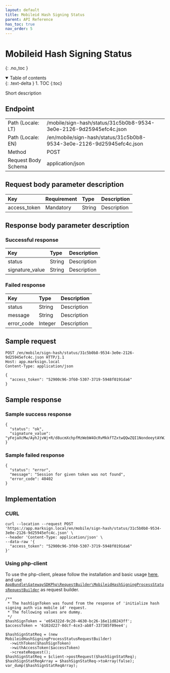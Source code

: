 ```yaml
---
layout: default
title: Mobileid Hash Signing Status
parent: API Reference
has_toc: true
nav_order: 5
---
```


# Mobileid Hash Signing Status
{: .no_toc }

<details open markdown="block">
  <summary>
    Table of contents
  </summary>
  {: .text-delta }
1. TOC
{:toc}
</details>

Short description

## Endpoint

<table>
  <tbody>
    <tr>
      <td>Path (Locale: LT)</td>
      <td>/mobile/sign-hash/status/31c5b0b8-9534-3e0e-2126-9d25945efc4c.json</td>
    </tr>
    <tr>
      <td>Path (Locale: EN)</td>
      <td>/en/mobile/sign-hash/status/31c5b0b8-9534-3e0e-2126-9d25945efc4c.json</td>
    </tr>
    <tr>
      <td>Method</td>
      <td>POST</td>
    </tr>
    <tr>
      <td>Request Body Schema</td>
      <td>application/json</td>
    </tr>
  </tbody>
</table>

## Request body parameter description

| Key | Requirement | Type | Description |
| :--- | :--- | :--- | :--- |
| access_token | Mandatory | String | Description |



## Response body parameter description

### Successful response

| Key | Type | Description |
| :--- | :--- | :--- |
| status | String | Description |
| signature_value | String | Description |



### Failed response

| Key | Type | Description |
| :--- | :--- | :--- |
| status | String | Description |
| message | String | Description |
| error_code | Integer | Description |



## Sample request

```
POST /en/mobile/sign-hash/status/31c5b0b8-9534-3e0e-2126-9d25945efc4c.json HTTP/1.1
Host: app.marksign.local
Content-Type: application/json

{
  "access_token": "52900c96-3f60-5307-3719-5948f0191da6"
}
```

## Sample response

### Sample success response

```
{
  "status": "ok",
  "signature_value": "yFejaXcMw/AyhJjvWj+R/d8ucmXchpfMzWebW4OcRvMkkfTZxtwQQwZQI1NondeeytAYWJXdxmgEM40/qRu5aA=="
}
```

### Sample failed response

```
{
  "status": "error",
  "message": "Session for given token was not found",
  "error_code": 40402
}
```

## Implementation

### CURL

```
curl --location --request POST 'https://app.marksign.local/en/mobile/sign-hash/status/31c5b0b8-9534-3e0e-2126-9d25945efc4c.json' \
--header 'Content-Type: application/json' \
--data-raw '{
  "access_token": "52900c96-3f60-5307-3719-5948f0191da6"
}'
```

### Using php-client

To use the php-client, please follow the installation and basic usage [here](/documentation/sdk-php-client.html#usage), and use [`AppBundle\GatewaySDKPhp\RequestBuilder\MobileidHashSigningProcessStatusRequestBuilder`](/documentation/class-ref/GatewaySDKPhp/RequestBuilder/MobileidHashSigningProcessStatusRequestBuilder.html) as request builder.

```
/**
 * The hashSignToken was found from the response of 'initialize hash signing auth via mobile id' request.
 * The following values are dummy.
 */
$hashSignToken = 'e654322d-9c20-4630-bc26-16e11d8243ff';
$accessToken = '6102d227-0dcf-4ce3-ab8f-337385f09ee4';

$hashSignStatReq = (new MobileidHashSigningProcessStatusRequestBuilder)
  ->withToken($hashSignToken)
  ->withAccessToken($accessToken)
  ->createRequest();
$hashSignStatReq = $client->postRequest($hashSignStatReq);
$hashSignStatReqArray = $hashSignStatReq->toArray(false);
var_dump($hashSignStatReqArray);
```
